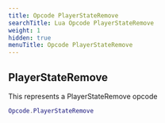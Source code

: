 ```yaml
---
title: Opcode PlayerStateRemove
searchTitle: Lua Opcode PlayerStateRemove
weight: 1
hidden: true
menuTitle: Opcode PlayerStateRemove
---
```

## PlayerStateRemove

This represents a PlayerStateRemove opcode
```lua
Opcode.PlayerStateRemove
```